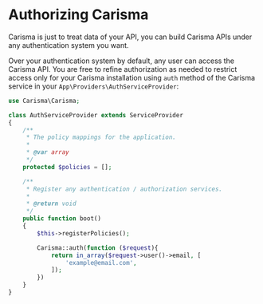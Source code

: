 # Authorizing Carisma

Carisma is just to treat data of your API, you can build Carisma APIs under any authentication system you want.

Over your authentication system by default, any user can access the Carisma API. You are free to refine authorization as needed to restrict access only for your Carisma installation using `auth` method of the Carisma service in your `App\Providers\AuthServiceProvider`:

```php
use Carisma\Carisma;

class AuthServiceProvider extends ServiceProvider
{
    /**
     * The policy mappings for the application.
     *
     * @var array
     */
    protected $policies = [];

    /**
     * Register any authentication / authorization services.
     *
     * @return void
     */
    public function boot()
    {
        $this->registerPolicies();

        Carisma::auth(function ($request){
            return in_array($request->user()->email, [
                'example@email.com',
            ]);
        })
    }
}
```

